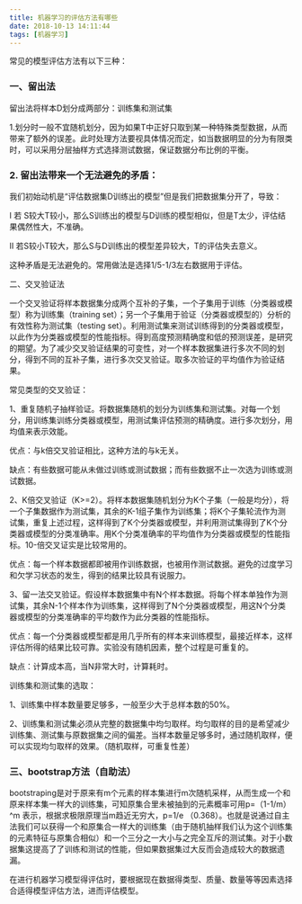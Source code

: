 ```yaml
---
title: 机器学习的评估方法有哪些
date: 2018-10-13 14:11:44
tags: [机器学习]
---
```


常见的模型评估方法有以下三种：

<!-- more -->

### 一、留出法

留出法将样本D划分成两部分：训练集和测试集

1.划分时一般不宜随机划分，因为如果T中正好只取到某一种特殊类型数据，从而带来了额外的误差。此时处理方法要视具体情况而定，如当数据明显的分为有限类时，可以采用分层抽样方式选择测试数据，保证数据分布比例的平衡。

### 2. 留出法带来一个无法避免的矛盾：

我们初始动机是“评估数据集D训练出的模型”但是我们把数据集分开了，导致：

Ⅰ 若 S较大T较小，那么S训练出的模型与D训练的模型相似，但是T太少，评估结果偶然性大，不准确。

Ⅱ 若S较小T较大，那么S与D训练出的模型差异较大，T的评估失去意义。

这种矛盾是无法避免的。常用做法是选择1/5-1/3左右数据用于评估。

二、交叉验证法

一个交叉验证将样本数据集分成两个互补的子集，一个子集用于训练（分类器或模型）称为训练集（training set）；另一个子集用于验证（分类器或模型的）分析的有效性称为测试集（testing set）。利用测试集来测试训练得到的分类器或模型，以此作为分类器或模型的性能指标。得到高度预测精确度和低的预测误差，是研究的期望。为了减少交叉验证结果的可变性，对一个样本数据集进行多次不同的划分，得到不同的互补子集，进行多次交叉验证。取多次验证的平均值作为验证结果。

常见类型的交叉验证：

1、重复随机子抽样验证。将数据集随机的划分为训练集和测试集。对每一个划分，用训练集训练分类器或模型，用测试集评估预测的精确度。进行多次划分，用均值来表示效能。

优点：与k倍交叉验证相比，这种方法的与k无关。

缺点：有些数据可能从未做过训练或测试数据；而有些数据不止一次选为训练或测试数据。

2、K倍交叉验证（K>=2）。将样本数据集随机划分为K个子集（一般是均分），将一个子集数据作为测试集，其余的K-1组子集作为训练集；将K个子集轮流作为测试集，重复上述过程，这样得到了K个分类器或模型，并利用测试集得到了K个分类器或模型的分类准确率。用K个分类准确率的平均值作为分类器或模型的性能指标。10-倍交叉证实是比较常用的。

优点：每一个样本数据都即被用作训练数据，也被用作测试数据。避免的过度学习和欠学习状态的发生，得到的结果比较具有说服力。

3、留一法交叉验证。假设样本数据集中有N个样本数据。将每个样本单独作为测试集，其余N-1个样本作为训练集，这样得到了N个分类器或模型，用这N个分类器或模型的分类准确率的平均数作为此分类器的性能指标。

优点：每一个分类器或模型都是用几乎所有的样本来训练模型，最接近样本，这样评估所得的结果比较可靠。实验没有随机因素，整个过程是可重复的。

缺点：计算成本高，当N非常大时，计算耗时。

训练集和测试集的选取：

1、训练集中样本数量要足够多，一般至少大于总样本数的50%。

2、训练集和测试集必须从完整的数据集中均匀取样。均匀取样的目的是希望减少训练集、测试集与原数据集之间的偏差。当样本数量足够多时，通过随机取样，便可以实现均匀取样的效果。（随机取样，可重复性差）

### 三、bootstrap方法（自助法）

bootstraping是对于原来有m个元素的样本集进行m次随机采样，从而生成一个和原来样本集一样大的训练集，可知原集合里未被抽到的元素概率可用p=（1-1/m）^m 表示，根据求极限原理当m趋近无穷大，p=1/e （0.368）。也就是说通过自主法我们可以获得一个和原集合一样大的训练集（由于随机抽样我们认为这个训练集的元素特征与原集合相似）和一个三分之一大小与之完全互斥的测试集。对于小数据集这提高了了训练和测试的性能，但如果数据集过大反而会造成较大的数据遗漏。





在进行机器学习模型得评估时，要根据现在数据得类型、质量、数量等等因素选择合适得模型评估方法，进而评估模型。
